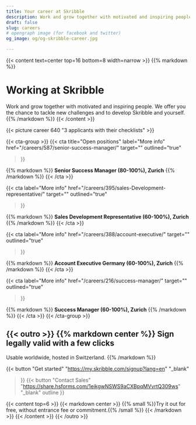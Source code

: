 ```yaml
---
title: Your career at Skribble
description: Work and grow together with motivated and inspiring people. We offer you the chance to tackle new challenges and to develop Skribble and yourself.
draft: false
slug: careers
# opengraph image (for facebook and twitter)
og_image: og/og-skribble-career.jpg

---
```


{{< content text=center top=16 bottom=8 width=narrow >}}
{{% markdown %}}
# Working at Skribble
Work and grow together with motivated and inspiring people.
We offer you the chance to tackle new challenges
and to develop Skribble and yourself.
{{% /markdown %}}
{{< /content >}}

{{< picture career 640 "3 applicants with their checklists" >}}

{{< cta-group >}}
{{< cta
  title="Open positions"
  label="More info"
  href="/careers/587/senior-success-manager/"
  target=""
  outlined="true"
>}}

{{% markdown %}}
**Senior Success Manager (80-100%), Zurich**
{{% /markdown %}}
{{< /cta >}}

{{< cta
  label="More info"
  href="/careers/395/sales-Development-representative/"
  target=""
  outlined="true"
>}}

{{% markdown %}}
**Sales Development Representative (60-100%), Zurich**
{{% /markdown %}}
{{< /cta >}}

{{< cta
  label="More info"
  href="/careers/388/account-executive/"
  target=""
  outlined="true"
>}}

{{% markdown %}}
**Account Executive Germany (60-100%), Zurich**
{{% /markdown %}}
{{< /cta >}}

{{< cta
  label="More info"
  href="/careers/216/success-manager/"
  target=""
  outlined="true"
>}}

{{% markdown %}}
**Success Manager (60-100%), Zurich**
{{% /markdown %}}
{{< /cta >}}
{{< /cta-group >}}

[//]: # (--------------------------------------------------------------------------------------------------------------)

{{< outro >}}
{{% markdown center %}}
Sign legally valid with 
a few clicks
---
Usable worldwide, hosted in Switzerland.
{{% /markdown %}}

{{< button
  "Get started"
  "https://my.skribble.com/signup?lang=en"
  "_blank"
>}}
{{< button
  "Contact Sales"
  "https://share.hsforms.com/1eikgwNSWS9aCXBpqMVvrtQ309ws"
  "_blank"
  outline
>}}

{{< content top=6 >}}
{{< markdown center >}}
{{% small %}}Try it out for free, 
without entrance fee or commitment.{{% /small %}} 
{{< /markdown >}}
{{< /content >}}
{{< /outro >}}